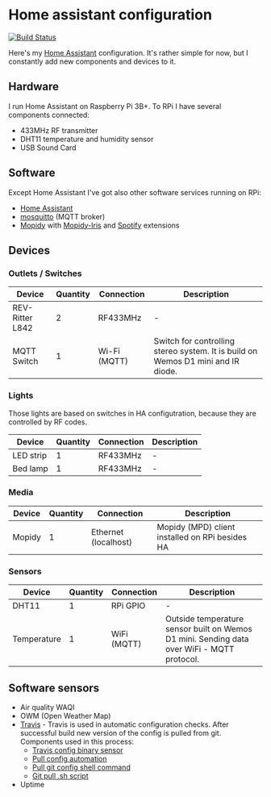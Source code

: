 # Home assistant configuration
[![Build Status](https://travis-ci.org/michalchecinski/homeassistant.svg?branch=master)](https://travis-ci.org/michalchecinski/homeassistant)

Here's my [Home Assistant](https://www.home-assistant.io/) configuration. It's rather simple for now, but I constantly add new components and devices to it.

## Hardware
I run Home Assistant on Raspberry Pi 3B+. To RPi I have several components connected:
* 433MHz RF transmitter
* DHT11 temperature and  humidity sensor
* USB Sound Card

## Software
Except Home Assistant I've got also other software services running on RPi:
* [Home Assistant](https://www.home-assistant.io/)
* [mosquitto](https://mosquitto.org/) (MQTT broker)
* [Mopidy](https://www.mopidy.com/) with [Mopidy-Iris](https://github.com/jaedb/Iris) and [Spotify](https://github.com/mopidy/mopidy-spotify) extensions

## Devices
### Outlets / Switches
| Device          | Quantity | Connection   | Description                                                                      |
| --------------- | -------- | ------------ | -------------------------------------------------------------------------------- |
| REV-Ritter L842 | 2        | RF433MHz     | -                                                                                |
| MQTT Switch     | 1        | Wi-Fi (MQTT) | Switch for controlling stereo system. It is build on Wemos D1 mini and IR diode. |

### Lights
Those lights are based on switches in HA configutration, because they are controlled by RF codes.

| Device    | Quantity | Connection | Description |
| --------- | -------- | ---------- | ----------- |
| LED strip | 1        | RF433MHz   | -           |
| Bed lamp  | 1        | RF433MHz   | -           |

### Media
| Device | Quantity | Connection           | Description                                     |
| ------ | -------- | -------------------- | ----------------------------------------------- |
| Mopidy | 1        | Ethernet (localhost) | Mopidy (MPD) client installed on RPi besides HA |

### Sensors
| Device      | Quantity | Connection  | Description                                                                                |
| ----------- | -------- | ----------- | ------------------------------------------------------------------------------------------ |
| DHT11       | 1        | RPi GPIO    | -                                                                                          |
| Temperature | 1        | WiFi (MQTT) | Outside temperature sensor built on Wemos D1 mini. Sending data over WiFi - MQTT protocol. |

## Software sensors
* Air quality WAQI
* OWM (Open Weather Map)
* [Travis](https://travis-ci.org/michalchecinski/homeassistant) - Travis is used in automatic configuration checks. After successful build new version of the config is pulled from git. Components used in this process:
  * [Travis config binary sensor](https://github.com/michalchecinski/homeassistant/blob/master/binary_sensors/travis_cong.yaml)
  * [Pull config automation](https://github.com/michalchecinski/homeassistant/blob/master/automations.yaml#L6)
  * [Pull git config shell command](https://github.com/michalchecinski/homeassistant/blob/master/shell_commands.yaml#L1)
  * [Git pull .sh script](https://github.com/michalchecinski/homeassistant/blob/master/bash/git_pull.sh)
* Uptime